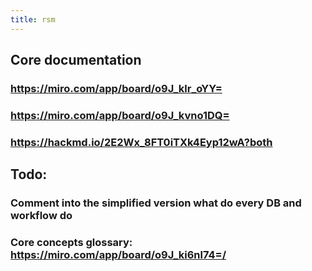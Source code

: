 ```yaml
---
title: rsm
---
```


## Core documentation
### https://miro.com/app/board/o9J_klr_oYY=
### https://miro.com/app/board/o9J_kvno1DQ=
### https://hackmd.io/2E2Wx_8FT0iTXk4Eyp12wA?both
## Todo:
### Comment into the simplified version what do every DB and workflow do
### Core concepts glossary: https://miro.com/app/board/o9J_ki6nl74=/
